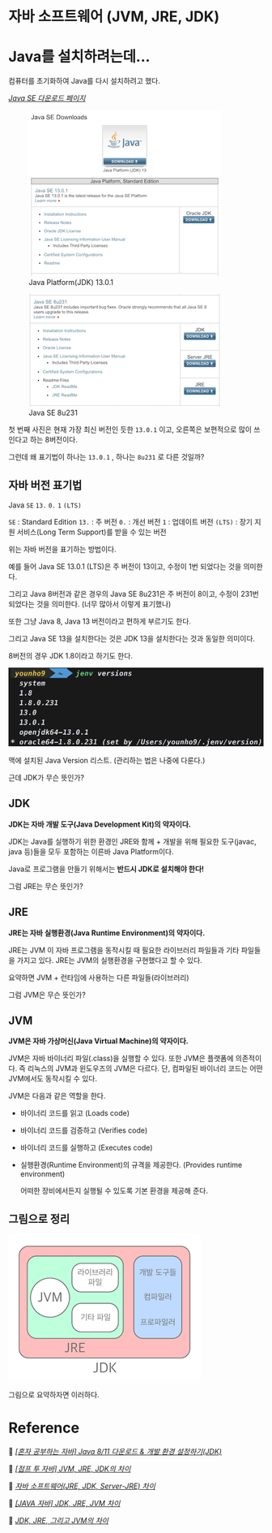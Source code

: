 # 자바 소프트웨어 (JVM, JRE, JDK)

# Java를 설치하려는데...

컴퓨터를 초기화하여 Java를 다시 설치하려고 했다.

[*Java SE 다운로드 페이지*](https://www.oracle.com/technetwork/java/javase/downloads/index.html)


<figure>
  <img src="/Java/images/13-0-1.png" alt="Java-13.0.1 version">
  <figcaption>Java Platform(JDK) 13.0.1</figcaption>
</figure>

<figure>
  <img src="/Java/images/8u231.png" alt="Java 8u231 version">
  <figcaption>Java SE 8u231</figcaption>
</figure>

첫 번째 사진은 현재 가장 최신 버전인 듯한 `13.0.1` 이고, 오른쪽은 보편적으로 많이 쓰인다고 하는 8버전이다. 

그런데 왜 표기법이 하나는 `13.0.1` , 하나는 `8u231` 로 다른 것일까?

## 자바 버전 표기법

Java `SE` `13.` `0.` `1` `(LTS)` 

`SE` : Standard Edition
`13.` : 주 버전
`0.` : 개선 버전
`1` : 업데이트 버전
`(LTS)` : 장기 지원 서비스(Long Term Support)를 받을 수 있는 버전

위는 자바 버전을 표기하는 방법이다.

예를 들어 Java SE 13.0.1 (LTS)은 주 버전이 13이고, 수정이 1번 되었다는 것을 의미한다.

그리고 Java 8버전과 같은 경우의 Java SE 8u231은 주 버전이 8이고, 수정이 231번 되었다는 것을 의미한다. (너무 많아서 이렇게 표기했나)

또한 그냥 Java 8, Java 13 버전이라고 편하게 부르기도 한다.

그리고 Java SE 13을 설치한다는 것은 JDK 13을 설치한다는 것과 동일한 의미이다. 

8버전의 경우 JDK 1.8이라고 하기도 한다.

![terminal output : jenv versions](images/terminal-output.png)

맥에 설치된 Java Version 리스트. (관리하는 법은 나중에 다룬다.)

근데 JDK가 무슨 뜻인가?

## JDK

**JDK는 자바 개발 도구(Java Development Kit)의 약자이다.**

JDK는 Java를 실행하기 위한 환경인 JRE와 함께 + 개발을 위해 필요한 도구(javac, java 등)들을 모두 포함하는 이른바 Java Platform이다.

Java로 프로그램을 만들기 위해서는 **반드시 JDK로 설치해야 한다!**

그럼 JRE는 무슨 뜻인가?

## JRE

**JRE는 자바 실행환경(Java Runtime Environment)의 약자이다.**

JRE는 JVM 이 자바 프로그램을 동작시킬 때 필요한 라이브러리 파일들과 기타 파일들을 가지고 있다. JRE는 JVM의 실행환경을 구현했다고 할 수 있다.

요약하면 JVM + 런타임에 사용하는 다른 파일들(라이브러리)

그럼 JVM은 무슨 뜻인가?

## JVM

**JVM은 자바 가상머신(Java Virtual Machine)의 약자이다.**

JVM은 자바 바이너리 파일(.class)을 실행할 수 있다. 또한 JVM은 플랫폼에 의존적이다. 즉 리눅스의 JVM과 윈도우즈의 JVM은 다르다. 단, 컴파일된 바이너리 코드는 어떤 JVM에서도 동작시킬 수 있다.

JVM은 다음과 같은 역할을 한다.

- 바이너리 코드를 읽고 (Loads code)
- 바이너리 코드를 검증하고 (Verifies code)
- 바이너리 코드를 실행하고 (Executes code)
- 실행환경(Runtime Environment)의 규격을 제공한다. (Provides runtime environment)

    어떠한 장비에서든지 실행될 수 있도록 기본 환경을 제공해 준다.

## 그림으로 정리

![JDK, JRE, JVM summary](images/jdk-jre-jvm.png)

그림으로 요약하자면 이러하다.

# Reference

🔗 [*[혼자 공부하는 자바] Java 8/11 다운로드 & 개발 환경 설정하기(JDK)*](https://m.post.naver.com/viewer/postView.nhn?volumeNo=22725606&memberNo=25379965&searchKeyword=%EC%84%A4%EC%B9%98%EB%90%9C%EC%97%85%EB%8D%B0%EC%9D%B4%ED%8A%B8&searchRank=134)

🔗 [*[점프 투 자바] JVM, JRE, JDK의 차이*](https://wikidocs.net/257)

🔗 [*자바 소프트웨어(JRE, JDK, Server-JRE) 차이*](https://wanzargen.tistory.com/8?category=700063)

🔗 [*[JAVA 자바] JDK, JRE, JVM 차이*](https://arer.tistory.com/156)

🔗 [*JDK, JRE, 그리고 JVM의 차이*](https://tworab.tistory.com/13)